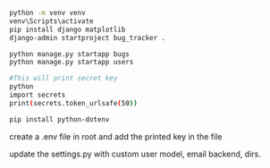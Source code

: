 ```bash
python -m venv venv
venv\Scripts\activate
pip install django matplotlib
django-admin startproject bug_tracker .

python manage.py startapp bugs
python manage.py startapp users

#This will print secret key
python
import secrets
print(secrets.token_urlsafe(50))

pip install python-dotenv
```

create a .env file in root and add the printed key in the file


update the settings.py with custom user model, email backend, dirs.

